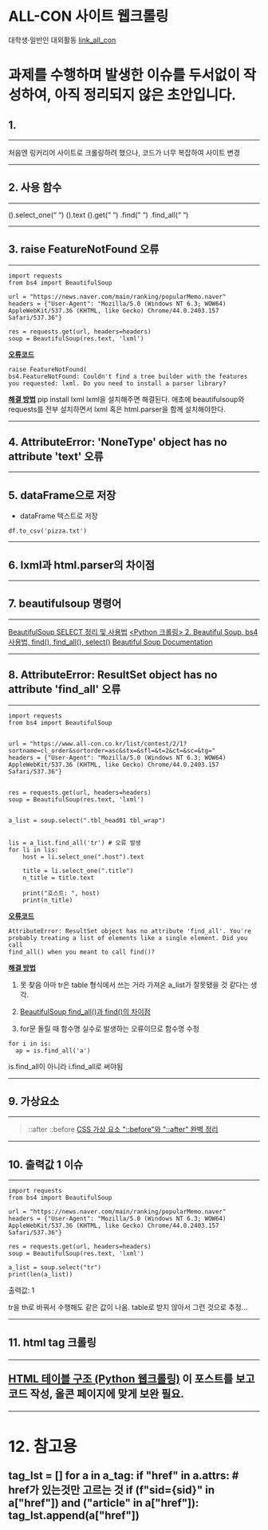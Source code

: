 # ALL-CON 사이트 웹크롤링
대학생·일반인 대외활동
[link_all_con](https://www.all-con.co.kr/list/contest/2/1?sortname=cl_order&sortorder=asc&stx=&sfl=&t=2&ct=&sc=&tg=)

# 과제를 수행하며 발생한 이슈를 두서없이 작성하여, 아직 정리되지 않은 초안입니다.

## 1.
---
처음엔 링커리어 사이트로 크롤링하려 했으나, 코드가 너무 복잡하여 사이트 변경

---

## 2. 사용 함수
---
().select_one(“   “)
().text
().get(“   “)
.find(“   “)
.find_all(“   “)

---

## 3. raise FeatureNotFound 오류
---
```
import requests
from bs4 import BeautifulSoup

url = "https://news.naver.com/main/ranking/popularMemo.naver" 
headers = {"User-Agent": "Mozilla/5.0 (Windows NT 6.3; WOW64) AppleWebKit/537.36 (KHTML, like Gecko) Chrome/44.0.2403.157 Safari/537.36"}

res = requests.get(url, headers=headers)
soup = BeautifulSoup(res.text, 'lxml')
```

<u>**오류코드**</u>
```
raise FeatureNotFound(
bs4.FeatureNotFound: Couldn't find a tree builder with the features you requested: lxml. Do you need to install a parser library?
```
<u>**해결 방법**</u>
pip install lxml
lxml을 설치해주면 해결된다.
애초에 beautifulsoup와 requests를 전부 설치하면서 lxml 혹은 html.parser을 함께 설치해야한다.

---

## 4. AttributeError: 'NoneType' object has no attribute 'text' 오류


---

## 5. dataFrame으로 저장

- dataFrame 텍스트로 저장
```
df.to_csv('pizza.txt')
```

---

## 6. lxml과 html.parser의 차이점


---

## 7. beautifulsoup 명령어
---
[BeautifulSoup SELECT 정리 및 사용법](https://pythonblog.co.kr/coding/11/)
[<Python 크롤링> 2. Beautiful Soup, bs4 사용법, find(), find_all(), select()](https://parkjh7764.tistory.com/139)
[Beautiful Soup Documentation](https://www.crummy.com/software/BeautifulSoup/bs4/doc/)

---

## 8. AttributeError: ResultSet object has no attribute 'find_all' 오류
---
```
import requests
from bs4 import BeautifulSoup


url = "https://www.all-con.co.kr/list/contest/2/1?sortname=cl_order&sortorder=asc&stx=&sfl=&t=2&ct=&sc=&tg="
headers = {"User-Agent": "Mozilla/5.0 (Windows NT 6.3; WOW64) AppleWebKit/537.36 (KHTML, like Gecko) Chrome/44.0.2403.157 Safari/537.36"}


res = requests.get(url, headers=headers)
soup = BeautifulSoup(res.text, 'lxml')


a_list = soup.select(".tbl_head01 tbl_wrap")


lis = a_list.find_all('tr') # 오류 발생
for li in lis:
    host = li.select_one(".host").text
   
    title = li.select_one(".title")
    n_title = title.text
   
    print("호스트: ", host)
    print(n_title)
```
<u>**오류코드**</u>
```
AttributeError: ResultSet object has no attribute 'find_all'. You're probably treating a list of elements like a single element. Did you call 
find_all() when you meant to call find()?
```
<u>**해결 방법**</u>
1. 못 찾음
아마 tr은 table 형식에서 쓰는 거라 가져온 a_list가 잘못됐을 것 같다는 생각.

2. [BeautifulSoup find_all()과 find()의 차이점](https://m.blog.naver.com/PostView.naver?isHttpsRedirect=true&blogId=dydgus092&logNo=221151686143)

3. for문 돌릴 때 함수명 실수로 발생하는 오류이므로 함수명 수정
```
for i in is:
  ap = is.find_all('a')
```
is.find_all이 아니라 i.find_all로 써야됨

---

## 9. 가상요소
---
> ::after
> ::before
[CSS 가상 요소 "::before"와 "::after" 완벽 정리](https://blogpack.tistory.com/1025)

---

## 10. 출력값 1 이슈
---
```
import requests
from bs4 import BeautifulSoup

url = "https://news.naver.com/main/ranking/popularMemo.naver" 
headers = {"User-Agent": "Mozilla/5.0 (Windows NT 6.3; WOW64) AppleWebKit/537.36 (KHTML, like Gecko) Chrome/44.0.2403.157 Safari/537.36"}

res = requests.get(url, headers=headers)
soup = BeautifulSoup(res.text, 'lxml')

a_list = soup.select("tr")
print(len(a_list))
```
출력값: 1

tr을 th로 바꿔서 수행해도 같은 값이 나옴.
table로 받지 않아서 그런 것으로 추정...

---

## 11. html <table> tag 크롤링
---
[HTML 테이블 구조 (Python 웹크롤링)](https://greendreamtrre.tistory.com/194)
이 포스트를 보고 코드 작성, 올콘 페이지에 맞게 보완 필요.

---

## 12. 참고용
tag_lst = [] for a in a_tag: if "href" in a.attrs: # href가 있는것만 고르는 것 
if (f"sid={sid}" in a["href"]) and ("article" in a["href"]):
tag_lst.append(a["href"])
